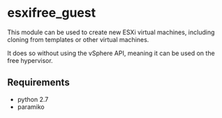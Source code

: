 # esxifree_guest

This module can be used to create new ESXi virtual machines, including cloning from templates or other virtual machines. 

It does so without using the vSphere API, meaning it can be used on the free hypervisor.


## Requirements
+ python 2.7
+ paramiko
